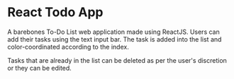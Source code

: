 # React Todo App
A barebones To-Do List web application made using ReactJS. Users can add their tasks using the text input bar. 
The task is added into the list and color-coordinated according to the index.

Tasks that are already in the list can be deleted as per the user's discretion or they can be edited.
